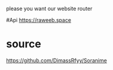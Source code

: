 please you want our website router

#Api
https://raweeb.space

# source
https://github.com/DimassRfyy/Soranime
